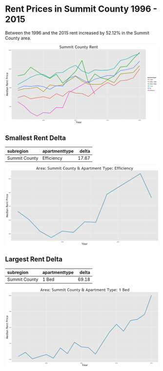 Rent Prices in Summit County 1996 - 2015
================

Between the 1996 and the 2015 rent increased by 52.12% in the Summit County area.

![](../images/summitcounty.png)

Smallest Rent Delta
-------------------

| subregion     | apartmenttype |  delta|
|:--------------|:--------------|------:|
| Summit County | Efficiency    |  17.67|

![](../images/rentDecrease/summitcounty.png)

Largest Rent Delta
------------------

| subregion     | apartmenttype |  delta|
|:--------------|:--------------|------:|
| Summit County | 1 Bed         |  69.18|

![](../images/rentIncrease/summitcounty.png)
